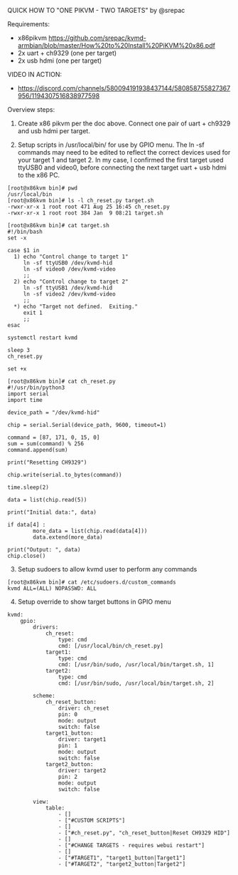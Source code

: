 QUICK HOW TO "ONE PIKVM - TWO TARGETS" by @srepac

Requirements:
- x86pikvm  https://github.com/srepac/kvmd-armbian/blob/master/How%20to%20Install%20PiKVM%20x86.pdf 
- 2x uart + ch9329 (one per target)
- 2x usb hdmi (one per target)

VIDEO IN ACTION:
- https://discord.com/channels/580094191938437144/580858755827367956/1194307516838977598

Overview steps:

1.  Create x86 pikvm per the doc above.  Connect one pair of uart + ch9329 and usb hdmi per target.

2.  Setup scripts in /usr/local/bin/ for use by GPIO menu.  The ln -sf commands may need to be edited to reflect the correct devices used for your target 1 and target 2.  In my case, I confirmed the first target used ttyUSB0 and video0, before connecting the next target uart + usb hdmi to the x86 PC.
```
[root@x86kvm bin]# pwd
/usr/local/bin
[root@x86kvm bin]# ls -l ch_reset.py target.sh
-rwxr-xr-x 1 root root 471 Aug 25 16:45 ch_reset.py
-rwxr-xr-x 1 root root 384 Jan  9 08:21 target.sh

[root@x86kvm bin]# cat target.sh
#!/bin/bash
set -x

case $1 in
  1) echo "Control change to target 1"
     ln -sf ttyUSB0 /dev/kvmd-hid
     ln -sf video0 /dev/kvmd-video
     ;;
  2) echo "Control change to target 2"
     ln -sf ttyUSB1 /dev/kvmd-hid
     ln -sf video2 /dev/kvmd-video
     ;;
  *) echo "Target not defined.  Exiting."
     exit 1
     ;;
esac

systemctl restart kvmd

sleep 3
ch_reset.py

set +x

[root@x86kvm bin]# cat ch_reset.py
#!/usr/bin/python3
import serial
import time

device_path = "/dev/kvmd-hid"

chip = serial.Serial(device_path, 9600, timeout=1)

command = [87, 171, 0, 15, 0]
sum = sum(command) % 256
command.append(sum)

print("Resetting CH9329")

chip.write(serial.to_bytes(command))

time.sleep(2)

data = list(chip.read(5))

print("Initial data:", data)

if data[4] :
        more_data = list(chip.read(data[4]))
        data.extend(more_data)

print("Output: ", data)
chip.close()
```

3.  Setup sudoers to allow kvmd user to perform any commands
```
[root@x86kvm bin]# cat /etc/sudoers.d/custom_commands
kvmd ALL=(ALL) NOPASSWD: ALL
```

4.  Setup override to show target buttons in GPIO menu 
```[root@x86kvm bin]# cat /etc/kvmd/override.d/ch9329.yaml
kvmd:
    gpio:
        drivers:
            ch_reset:
                type: cmd
                cmd: [/usr/local/bin/ch_reset.py]
            target1:
                type: cmd
                cmd: [/usr/bin/sudo, /usr/local/bin/target.sh, 1]
            target2:
                type: cmd
                cmd: [/usr/bin/sudo, /usr/local/bin/target.sh, 2]

        scheme:
            ch_reset_button:
                driver: ch_reset
                pin: 0
                mode: output
                switch: false
            target1_button:
                driver: target1
                pin: 1
                mode: output
                switch: false
            target2_button:
                driver: target2
                pin: 2
                mode: output
                switch: false

        view:
            table:
                - []
                - ["#CUSTOM SCRIPTS"]
                - []
                - ["#ch_reset.py", "ch_reset_button|Reset CH9329 HID"]
                - []
                - ["#CHANGE TARGETS - requires webui restart"]
                - []
                - ["#TARGET1", "target1_button|Target1"]
                - ["#TARGET2", "target2_button|Target2"]
```
